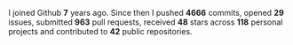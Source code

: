 
I joined Github **7** years ago. Since then I pushed **4666** commits, opened **29** issues, submitted **963** pull requests, received **48** stars across **118** personal projects and contributed to **42** public repositories.
